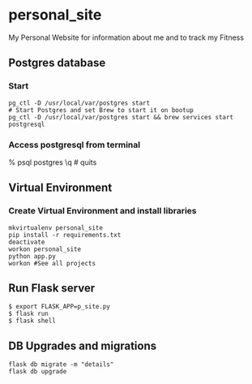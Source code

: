 # personal_site
My Personal Website for information about me and to track my Fitness

## Postgres database
### Start
```
pg_ctl -D /usr/local/var/postgres start
# Start Postgres and set Brew to start it on bootup
pg_ctl -D /usr/local/var/postgres start && brew services start postgresql
```

### Access postgresql from terminal
% psql postgres
\q # quits

## Virtual Environment
### Create Virtual Environment and install libraries
```
mkvirtualenv personal_site
pip install -r requirements.txt
deactivate
workon personal_site
python app.py
workon #See all projects

```

## Run Flask server
```
$ export FLASK_APP=p_site.py
$ flask run
$ flask shell
```

## DB Upgrades and migrations
```
flask db migrate -m "details"
flask db upgrade
```
